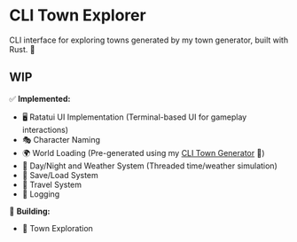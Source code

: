 # CLI Town Explorer

CLI interface for exploring towns generated by my town generator, built with Rust. 🔎 

## WIP

✅ **Implemented:** 

- 🖥️ Ratatui UI Implementation (Terminal-based UI for gameplay interactions)
- 🎭 Character Naming
- 🌍 World Loading (Pre-generated using my [CLI Town Generator](https://github.com/hexensemble/cli-town-generator) 🏰)
- 🌙 Day/Night and Weather System (Threaded time/weather simulation)
- 💾 Save/Load System
- 🎠 Travel System
- 📝 Logging
  
🔧 **Building:**

- 🏰 Town Exploration
